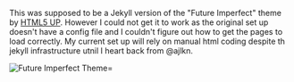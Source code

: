 

This was supposed to be a Jekyll version of the "Future Imperfect" theme by [HTML5 UP](https://html5up.net/). However I could not get it to work as the original set up doesn't have a config file and I couldn't figure out how to get the pages to load correctly. My current set up will rely on manual html coding despite th jekyll infrastructure utnil I heart back from @ajlkn.

![Future Imperfect Theme](images/future-imperfect.jpg "Future Imperfect Theme")=
